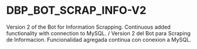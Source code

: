 # DBP_BOT_SCRAP_INFO-V2
Version 2 of the Bot for Information Scrapping.  Continuous added functionality with connection to MySQL. / Version 2 del Bot para Scraping de Informacion. Funcionalidad agregada continua con conexion a MySQL.
